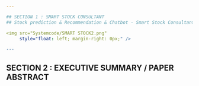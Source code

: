 ```yaml
---

## SECTION 1 : SMART STOCK CONSULTANT
## Stock prediction & Recommendation & Chatbot - Smart Stock Consultant System

<img src="Systemcode/SMART STOCK2.png"
     style="float: left; margin-right: 0px;" />

---
```


## SECTION 2 : EXECUTIVE SUMMARY / PAPER ABSTRACT
